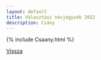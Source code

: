 ```yaml
---
layout: default
title: Választási névjegyzék 2022
description: Csány
---
```


{% include Csaany.html %}

[Vissza](./)